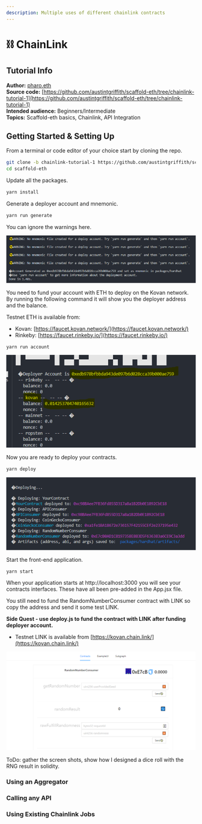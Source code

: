 ```yaml
---
description: Multiple uses of different chainlink contracts
---
```


# ⛓ ChainLink

## Tutorial Info

**Author:** [pharo.eth](https://twitter.com/Pharo44153106)  
**Source code:** [https://github.com/austintgriffith/scaffold-eth/tree/chainlink-tutorial-1](https://github.com/austintgriffith/scaffold-eth/tree/chainlink-tutorial-1)  
**Intended audience:** Beginners/Intermediate  
**Topics:** Scaffold-eth basics, Chainlink, API Integration

## Getting Started & Setting Up

From a terminal or code editor of your choice start by cloning the repo.

```bash
git clone -b chainlink-tutorial-1 https://github.com/austintgriffith/scaffold-eth.git
cd scaffold-eth
```

Update all the packages.

```bash
yarn install
```

Generate a deployer account and mnemonic.

```bash
yarn run generate
```

You can ignore the warnings here.

![](../.gitbook/assets/106749563-ac2d2f00-65f4-11eb-91a5-d736e30f4b97.png)

You need to fund your account with ETH to deploy on the Kovan network. By running the following command it will show you the deployer address and the balance. 

Testnet ETH is available from:

* Kovan:  [https://faucet.kovan.network/](https://faucet.kovan.network/)
* Rinkeby: [https://faucet.rinkeby.io/](https://faucet.rinkeby.io/)

```bash
yarn run account
```

![](../.gitbook/assets/106749192-36c15e80-65f4-11eb-8365-64f66569c899.png)

Now you are ready to deploy your contracts.

```bash
yarn deploy
```

![](../.gitbook/assets/106748708-9b2fee00-65f3-11eb-90c6-3c28c09f7540.png)

Start the front-end application.

```bash
yarn start
```

When your application starts at http://localhost:3000 you will see your contracts interfaces. These have all been pre-added in the App.jsx file.

You still need to fund the RandomNumberConsumer contract with LINK so copy the address and send it some test LINK. 

 **Side Quest - use deploy.js to fund the contract with LINK after funding deployer account.** 

* Testnet LINK is available from [https://kovan.chain.link/](https://kovan.chain.link/)

![](../.gitbook/assets/106748778-b0a51800-65f3-11eb-8a57-d6444748ffe9.png)

ToDo: gather the screen shots, show how I designed a dice roll with the RNG result in solidity.



### Using an Aggregator





### Calling any API





### Using Existing Chainlink Jobs





